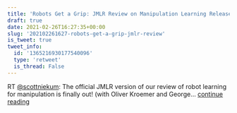 ```yaml
---
title: 'Robots Get a Grip: JMLR Review on Manipulation Learning Released'
draft: true
date: 2021-02-26T16:27:35+00:00
slug: '202102261627-robots-get-a-grip-jmlr-review'
is_tweet: true
tweet_info:
  id: '1365216930177540096'
  type: 'retweet'
  is_thread: False
---
```




RT [@scottniekum](https://x.com/scottniekum): The official JMLR version of our review of robot learning for manipulation is finally out! (with Oliver Kroemer and George… [continue reading](https://x.com/sytelus/status/1365216930177540096)
